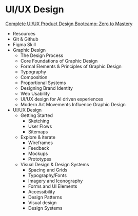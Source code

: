 # UI/UX Design
[Complete UI/UX Product Design Bootcamp: Zero to Mastery](https://academy.zerotomastery.io/courses/enrolled/1073485)
- Resources
- Git & Github
- Figma Skill
- Graphic Design
    - The Design Process
    - Core Foundations of Graphic Design
    - Formal Elements & Principles of Graphic Design
    - Typography
    - Composition
    - Proportional Systems
    - Designing Brand Identity
    - Web Usability
    - UI/UX design for AI driven experiences
    - Modern Art Movements Influence Graphic Design
- UI/UX Design
    - Getting Started
        - Sketching
        - User Flows
        - Sitemaps
    - Explore & iterate
        - Wireframes
        - Feedback
        - Mockups
        - Prototypes
    - Visual Design & Design Systems
        - Spacing and Grids
        - Typography/Fonts
        - Imagery and Iconography
        - Forms and UI Elements
        - Accessibility
        - Design Patterns
        - Visual design
        - Design Systems
